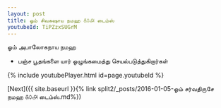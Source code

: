 ```yaml
---
layout: post
title: ஓம் சிவகஷாய நமஹ ௧௦௮ டைம்ஸ்
youtubeId: TiPZzxSUGrM
---
```

 
 
 ஓம் அபாலோகநாய நமஹ  
 
 -  பஞ்ச பூதங்களை யார் ஒழுங்கமைத்து செயல்படுத்துகிறார்கள் 
 
  
 
  
 
 
 
 
 
 


{% include youtubePlayer.html id=page.youtubeId %}
 
[Next]({{ site.baseurl }}{% link  split2/_posts/2016-01-05-ஓம் சர்வதிருசே நமஹ ௧௦௮ டைம்ஸ்.md%})
 
